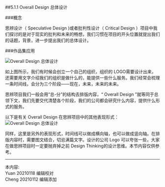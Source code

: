 
##5.1.1 Overall Design 总体设计

###概念

思辨设计（ Speculative Design )或者批判性设计（ Critical Design ）项目中我们探讨的是对于现实的批判和未来的畅想，我们习惯在项目的开头位置就提出我们的话题，背景，进一步提出我们的总体设计。


###作品集应用

![ Overall Design 总体设计](http://kitpic.makebi.net/2021/cdsd_01.jpg)

如上图所示，我们有时候会创立一个自己的组织，组织的 LOGO需要设计出来，还需要用文字介绍我们的组织是做什么的，能提供一些什么服务。我们经常会梳理一条时间线，会分为三个阶段——现在，未来，未来的未来。

思辨项目我们一般会用“总-分”的结构去排版内容，“ Overall Design ”就等同于总领下文，我们先要交代清楚各个阶段，我们的公司都会研究什么内容，提供什么形式的服务。


以下是有关 Overall Design 在思辨项目中的其他表现形式：
![ Overall Design 总体设计](http://kitpic.makebi.net/2021/cdsd_02.jpg)

同样，这里是另外的表现形式，时间线可以做成横向轴，也可以做成竖向轴。在排版内容时，需要图文结合，切忌满篇文字。设计的公司 Logo 可以夸张一些，大家在做思辨项目时一定要抛弃掉之前 Design Thinking的设计思维。本节内容仅供参考。


---
本内容:    
Yuan 20210118 编辑校对  
Cheng 20210112 编辑添加

